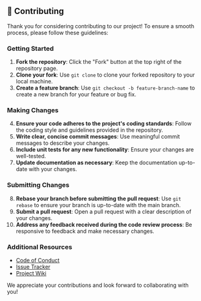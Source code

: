 ## 🤝 Contributing
Thank you for considering contributing to our project! To ensure a smooth process, please follow these guidelines:

### Getting Started

1. **Fork the repository**: Click the "Fork" button at the top right of the repository page.
2. **Clone your fork**: Use `git clone` to clone your forked repository to your local machine.
3. **Create a feature branch**: Use `git checkout -b feature-branch-name` to create a new branch for your feature or bug fix.

### Making Changes

4. **Ensure your code adheres to the project's coding standards**: Follow the coding style and guidelines provided in the repository.
5. **Write clear, concise commit messages**: Use meaningful commit messages to describe your changes.
6. **Include unit tests for any new functionality**: Ensure your changes are well-tested.
7. **Update documentation as necessary**: Keep the documentation up-to-date with your changes.

### Submitting Changes

8. **Rebase your branch before submitting the pull request**: Use `git rebase` to ensure your branch is up-to-date with the main branch.
9. **Submit a pull request**: Open a pull request with a clear description of your changes.
10. **Address any feedback received during the code review process**: Be responsive to feedback and make necessary changes.

### Additional Resources

- [Code of Conduct](CODE_OF_CONDUCT.md)
- [Issue Tracker](https://github.com/AdityaSeth777/ShieldK8s/issues)
- [Project Wiki](https://github.com/AdityaSeth777/ShieldK8s/wiki)

We appreciate your contributions and look forward to collaborating with you!